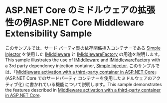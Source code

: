 # <a name="aspnet-core-middleware-extensibility-sample"></a><span data-ttu-id="1eed9-101">ASP.NET Core のミドルウェアの拡張性の例</span><span class="sxs-lookup"><span data-stu-id="1eed9-101">ASP.NET Core Middleware Extensibility Sample</span></span>

<span data-ttu-id="1eed9-102">このサンプルでは、サード パーティ製の依存関係挿入コンテナーである [Simple Injector](https://docs.microsoft.com/dotnet/api/microsoft.aspnetcore.http.imiddleware) を使用した [IMiddleware](https://docs.microsoft.com/dotnet/api/microsoft.aspnetcore.http.imiddlewarefactory) と [IMiddlewareFactory](https://simpleinjector.org) の用途を説明します。</span><span class="sxs-lookup"><span data-stu-id="1eed9-102">This sample illustrates the use of [IMiddleware](https://docs.microsoft.com/dotnet/api/microsoft.aspnetcore.http.imiddleware) and [IMiddlewareFactory](https://docs.microsoft.com/dotnet/api/microsoft.aspnetcore.http.imiddlewarefactory) with a 3rd party dependency injection container, [Simple Injector](https://simpleinjector.org).</span></span> <span data-ttu-id="1eed9-103">このサンプルでは、「[Middleware activation with a third-party container in ASP.NET Core](https://docs.microsoft.com/aspnet/core/fundamentals/middleware/extensibility-third-party-container)」 (ASP.NET Core でのサードパーティ コンテナーを使用したミドルウェアのアクティブ化) に書かれている機能について説明します。</span><span class="sxs-lookup"><span data-stu-id="1eed9-103">This sample demonstrates the features described in [Middleware activation with a third-party container in ASP.NET Core](https://docs.microsoft.com/aspnet/core/fundamentals/middleware/extensibility-third-party-container).</span></span>
